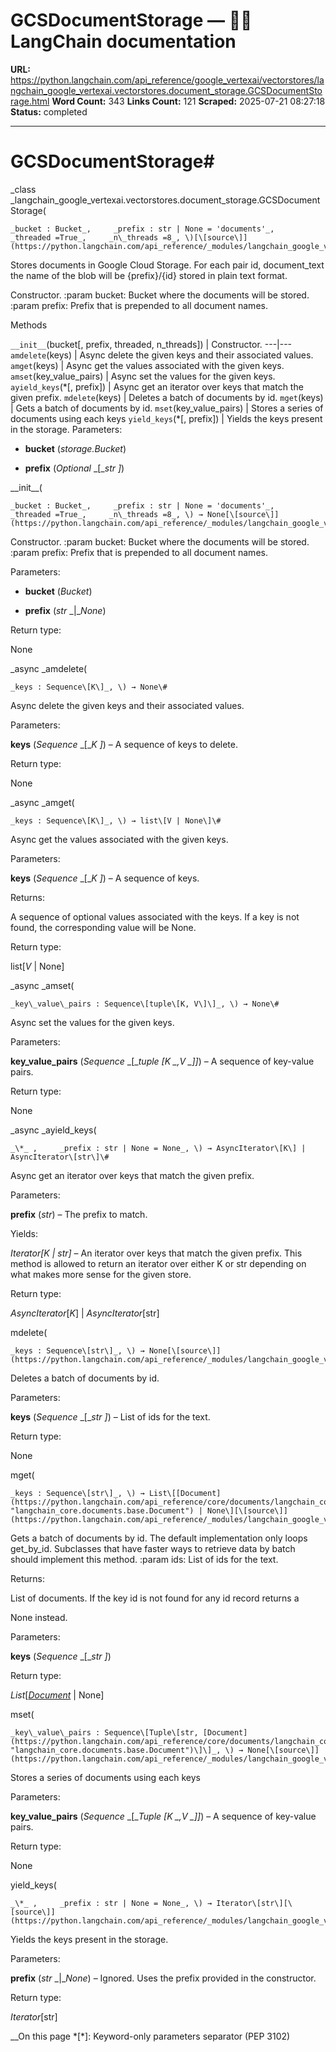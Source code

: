 # GCSDocumentStorage — 🦜🔗 LangChain  documentation

**URL:** https://python.langchain.com/api_reference/google_vertexai/vectorstores/langchain_google_vertexai.vectorstores.document_storage.GCSDocumentStorage.html
**Word Count:** 343
**Links Count:** 121
**Scraped:** 2025-07-21 08:27:18
**Status:** completed

---

# GCSDocumentStorage\#

_class _langchain\_google\_vertexai.vectorstores.document\_storage.GCSDocumentStorage\(

    _bucket : Bucket_,     _prefix : str | None = 'documents'_,     _threaded =True_,     _n\_threads =8_, \)[\[source\]](https://python.langchain.com/api_reference/_modules/langchain_google_vertexai/vectorstores/document_storage.html#GCSDocumentStorage)\#     

Stores documents in Google Cloud Storage. For each pair id, document\_text the name of the blob will be \{prefix\}/\{id\} stored in plain text format.

Constructor. :param bucket: Bucket where the documents will be stored. :param prefix: Prefix that is prepended to all document names.

Methods

`__init__`\(bucket\[, prefix, threaded, n\_threads\]\) | Constructor.   ---|---   `amdelete`\(keys\) | Async delete the given keys and their associated values.   `amget`\(keys\) | Async get the values associated with the given keys.   `amset`\(key\_value\_pairs\) | Async set the values for the given keys.   `ayield_keys`\(\*\[, prefix\]\) | Async get an iterator over keys that match the given prefix.   `mdelete`\(keys\) | Deletes a batch of documents by id.   `mget`\(keys\) | Gets a batch of documents by id.   `mset`\(key\_value\_pairs\) | Stores a series of documents using each keys   `yield_keys`\(\*\[, prefix\]\) | Yields the keys present in the storage.      Parameters:     

  * **bucket** \(_storage.Bucket_\)

  * **prefix** \(_Optional_ _\[__str_ _\]_\)

\_\_init\_\_\(

    _bucket : Bucket_,     _prefix : str | None = 'documents'_,     _threaded =True_,     _n\_threads =8_, \) → None[\[source\]](https://python.langchain.com/api_reference/_modules/langchain_google_vertexai/vectorstores/document_storage.html#GCSDocumentStorage.__init__)\#     

Constructor. :param bucket: Bucket where the documents will be stored. :param prefix: Prefix that is prepended to all document names.

Parameters:     

  * **bucket** \(_Bucket_\)

  * **prefix** \(_str_ _|__None_\)

Return type:     

None

_async _amdelete\(

    _keys : Sequence\[K\]_, \) → None\#     

Async delete the given keys and their associated values.

Parameters:     

**keys** \(_Sequence_ _\[__K_ _\]_\) – A sequence of keys to delete.

Return type:     

None

_async _amget\(

    _keys : Sequence\[K\]_, \) → list\[V | None\]\#     

Async get the values associated with the given keys.

Parameters:     

**keys** \(_Sequence_ _\[__K_ _\]_\) – A sequence of keys.

Returns:     

A sequence of optional values associated with the keys. If a key is not found, the corresponding value will be None.

Return type:     

list\[_V_ | None\]

_async _amset\(

    _key\_value\_pairs : Sequence\[tuple\[K, V\]\]_, \) → None\#     

Async set the values for the given keys.

Parameters:     

**key\_value\_pairs** \(_Sequence_ _\[__tuple_ _\[__K_ _,__V_ _\]__\]_\) – A sequence of key-value pairs.

Return type:     

None

_async _ayield\_keys\(

    _\*_ ,     _prefix : str | None = None_, \) → AsyncIterator\[K\] | AsyncIterator\[str\]\#     

Async get an iterator over keys that match the given prefix.

Parameters:     

**prefix** \(_str_\) – The prefix to match.

Yields:     

_Iterator\[K | str\]_ – An iterator over keys that match the given prefix. This method is allowed to return an iterator over either K or str depending on what makes more sense for the given store.

Return type:     

_AsyncIterator_\[_K_\] | _AsyncIterator_\[str\]

mdelete\(

    _keys : Sequence\[str\]_, \) → None[\[source\]](https://python.langchain.com/api_reference/_modules/langchain_google_vertexai/vectorstores/document_storage.html#GCSDocumentStorage.mdelete)\#     

Deletes a batch of documents by id.

Parameters:     

**keys** \(_Sequence_ _\[__str_ _\]_\) – List of ids for the text.

Return type:     

None

mget\(

    _keys : Sequence\[str\]_, \) → List\[[Document](https://python.langchain.com/api_reference/core/documents/langchain_core.documents.base.Document.html#langchain_core.documents.base.Document "langchain_core.documents.base.Document") | None\][\[source\]](https://python.langchain.com/api_reference/_modules/langchain_google_vertexai/vectorstores/document_storage.html#GCSDocumentStorage.mget)\#     

Gets a batch of documents by id. The default implementation only loops get\_by\_id. Subclasses that have faster ways to retrieve data by batch should implement this method. :param ids: List of ids for the text.

Returns:     

List of documents. If the key id is not found for any id record returns a     

None instead.

Parameters:     

**keys** \(_Sequence_ _\[__str_ _\]_\)

Return type:     

_List_\[[_Document_](https://python.langchain.com/api_reference/core/documents/langchain_core.documents.base.Document.html#langchain_core.documents.base.Document "langchain_core.documents.base.Document") | None\]

mset\(

    _key\_value\_pairs : Sequence\[Tuple\[str, [Document](https://python.langchain.com/api_reference/core/documents/langchain_core.documents.base.Document.html#langchain_core.documents.base.Document "langchain_core.documents.base.Document")\]\]_, \) → None[\[source\]](https://python.langchain.com/api_reference/_modules/langchain_google_vertexai/vectorstores/document_storage.html#GCSDocumentStorage.mset)\#     

Stores a series of documents using each keys

Parameters:     

**key\_value\_pairs** \(_Sequence_ _\[__Tuple_ _\[__K_ _,__V_ _\]__\]_\) – A sequence of key-value pairs.

Return type:     

None

yield\_keys\(

    _\*_ ,     _prefix : str | None = None_, \) → Iterator\[str\][\[source\]](https://python.langchain.com/api_reference/_modules/langchain_google_vertexai/vectorstores/document_storage.html#GCSDocumentStorage.yield_keys)\#     

Yields the keys present in the storage.

Parameters:     

**prefix** \(_str_ _|__None_\) – Ignored. Uses the prefix provided in the constructor.

Return type:     

_Iterator_\[str\]

__On this page   *[\*]: Keyword-only parameters separator (PEP 3102)